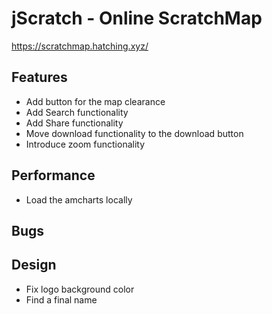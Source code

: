 # jScratch - Online ScratchMap

https://scratchmap.hatching.xyz/

## Features
- Add button for the map clearance
- Add Search functionality
- Add Share functionality
- Move download functionality to the download button
- Introduce zoom functionality

## Performance
- Load the amcharts locally

## Bugs

## Design
- Fix logo background color
- Find a final name

